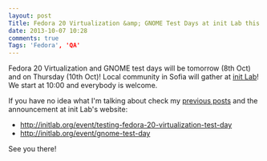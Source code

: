 ```yaml
---
layout: post
Title: Fedora 20 Virtualization &amp; GNOME Test Days at init Lab this week
date: 2013-10-07 10:28
comments: true
Tags: 'Fedora', 'QA'
---
```


Fedora 20 Virtualization and GNOME test days will be tomorrow (8th Oct) and on
Thursday (10th Oct)! Local community in Sofia will gather at
[init Lab](http://initlab.org)! We start at 10:00 and everybody is welcome.

If you have no idea what I'm talking about check my
[previous posts](/blog/categories/fedora/) and the announcement at init Lab's website:

* <http://initlab.org/event/testing-fedora-20-virtualization-test-day>
* <http://initlab.org/event/gnome-test-day>

See you there!
